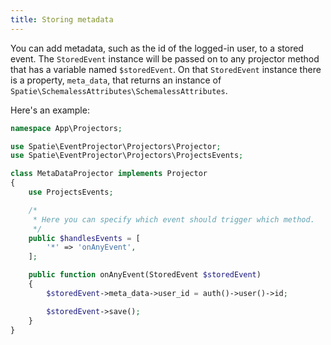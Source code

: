 ```yaml
---
title: Storing metadata
---
```


You can add metadata, such as the id of the logged-in user, to a stored event. The `StoredEvent` instance will be passed on to any projector method that has a variable named `$storedEvent`. On that `StoredEvent` instance there is a property, `meta_data`, that returns an instance of `Spatie\SchemalessAttributes\SchemalessAttributes`.

Here's an example:

```php
namespace App\Projectors;

use Spatie\EventProjector\Projectors\Projector;
use Spatie\EventProjector\Projectors\ProjectsEvents;

class MetaDataProjector implements Projector
{
    use ProjectsEvents;

    /*
     * Here you can specify which event should trigger which method.
     */
    public $handlesEvents = [
        '*' => 'onAnyEvent',
    ];

    public function onAnyEvent(StoredEvent $storedEvent)
    {
        $storedEvent->meta_data->user_id = auth()->user()->id;

        $storedEvent->save();
    }
}
```
